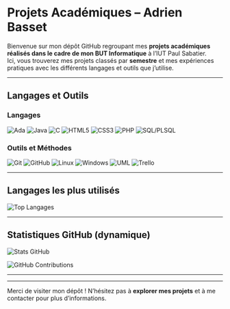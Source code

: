 # Projets Académiques – Adrien Basset

Bienvenue sur mon dépôt GitHub regroupant mes **projets académiques réalisés dans le cadre de mon BUT Informatique** à l’IUT Paul Sabatier.  
Ici, vous trouverez mes projets classés par **semestre** et mes expériences pratiques avec les différents langages et outils que j’utilise.

---

## Langages et Outils

### Langages
![Ada](https://img.shields.io/badge/Ada-FF5733?style=for-the-badge&logo=ada) 
![Java](https://img.shields.io/badge/Java-007396?style=for-the-badge&logo=java) 
![C](https://img.shields.io/badge/C-00599C?style=for-the-badge&logo=c) 
![HTML5](https://img.shields.io/badge/HTML5-E34F26?style=for-the-badge&logo=html5) 
![CSS3](https://img.shields.io/badge/CSS3-1572B6?style=for-the-badge&logo=css3) 
![PHP](https://img.shields.io/badge/PHP-777BB4?style=for-the-badge&logo=php) 
![SQL/PLSQL](https://img.shields.io/badge/SQL-4479A1?style=for-the-badge&logo=mysql)

### Outils et Méthodes
![Git](https://img.shields.io/badge/Git-F05032?style=for-the-badge&logo=git) 
![GitHub](https://img.shields.io/badge/GitHub-181717?style=for-the-badge&logo=github) 
![Linux](https://img.shields.io/badge/Linux-FCC624?style=for-the-badge&logo=linux) 
![Windows](https://img.shields.io/badge/Windows-0078D6?style=for-the-badge&logo=windows) 
![UML](https://img.shields.io/badge/UML-007ACC?style=for-the-badge) 
![Trello](https://img.shields.io/badge/Trello-0052CC?style=for-the-badge&logo=trello)

---

## Langages les plus utilisés

![Top Langages](https://github-readme-stats.vercel.app/api/top-langs/?username=Adr43n&layout=compact&theme=blue-green)


---

## Statistiques GitHub (dynamique)

![Stats GitHub](https://github-readme-stats.vercel.app/api?username=Adr43n&show_icons=true&theme=blue-green)

![GitHub Contributions](https://ghchart.rshah.org/Adr43n)

---


---

Merci de visiter mon dépôt ! N’hésitez pas à **explorer mes projets** et à me contacter pour plus d’informations.
